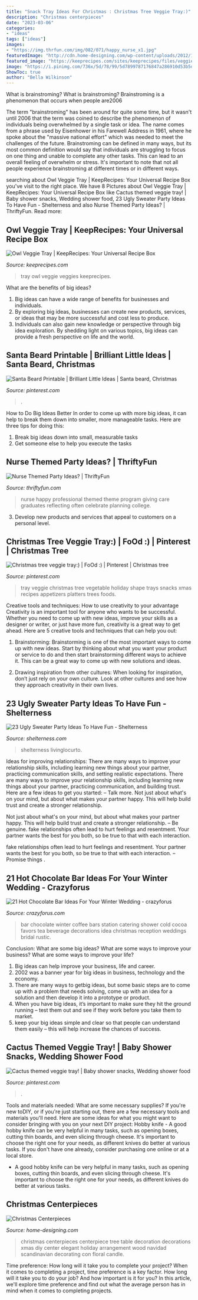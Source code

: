 ```yaml
---
title: "Snack Tray Ideas For Christmas : Christmas Tree Veggie Tray:)"
description: "Christmas centerpieces"
date: "2023-03-06"
categories:
- "ideas"
tags: ["ideas"]
images:
- "https://img.thrfun.com/img/082/071/happy_nurse_x1.jpg"
featuredImage: "http://cdn.home-designing.com/wp-content/uploads/2012/12/christmas-tree-centerpiece.jpg"
featured_image: "https://keeprecipes.com/sites/keeprecipes/files/veggies_2.jpg"
image: "https://i.pinimg.com/736x/5d/78/99/5d7899787176847a286910d53b5d017b.jpg"
ShowToc: true
author: "Bella Wilkinson"
---
```



What is brainstroming?
What is brainstroming? Brainstroming is a phenomenon that occurs when people are2006

The term "brainstroming" has been around for quite some time, but it wasn't until 2006 that the term was coined to describe the phenomenon of individuals being overwhelmed by a single task or idea. The name comes from a phrase used by Eisenhower in his Farewell Address in 1961, where he spoke about the "massive national effort" which was needed to meet the challenges of the future. Brainstroming can be defined in many ways, but its most common definition would say that individuals are struggling to focus on one thing and unable to complete any other tasks. This can lead to an overall feeling of overwhelm or stress. It's important to note that not all people experience brainstroming at different times or in different ways.

	

		
searching about Owl Veggie Tray | KeepRecipes: Your Universal Recipe Box you've visit to the right place. We have 8 Pictures about Owl Veggie Tray | KeepRecipes: Your Universal Recipe Box like Cactus themed veggie tray! | Baby shower snacks, Wedding shower food, 23 Ugly Sweater Party Ideas To Have Fun - Shelterness and also Nurse Themed Party Ideas? | ThriftyFun. Read more:
		
    
## Owl Veggie Tray | KeepRecipes: Your Universal Recipe Box

<img loading=lazy src="https://keeprecipes.com/sites/keeprecipes/files/veggies_2.jpg" onerror="this.onerror=null;this.src='https://tse1.mm.bing.net/th?id=OIP.DeKtq5Y9FdH13X-oibrK1QHaJ2&amp;pid=15.1';" alt="Owl Veggie Tray | KeepRecipes: Your Universal Recipe Box">

_Source: keeprecipes.com_

>tray owl veggie veggies keeprecipes. 

	

What are the benefits of big ideas?
1. Big ideas can have a wide range of benefits for businesses and individuals. 
2. By exploring big ideas, businesses can create new products, services, or ideas that may be more successful and cost less to produce. 
3. Individuals can also gain new knowledge or perspective through big idea exploration. By shedding light on various topics, big ideas can provide a fresh perspective on life and the world.

    
## Santa Beard Printable | Brilliant Little Ideas | Santa Beard, Christmas

<img loading=lazy src="https://i.pinimg.com/736x/5d/78/99/5d7899787176847a286910d53b5d017b.jpg" onerror="this.onerror=null;this.src='https://tse4.mm.bing.net/th?id=OIP.nepW2JK4KV5qYU0zAADnbwHaLG&amp;pid=15.1';" alt="Santa Beard Printable | Brilliant Little Ideas | Santa beard, Christmas">

_Source: pinterest.com_

>. 

	

How to Do Big Ideas Better
In order to come up with more big ideas, it can help to break them down into smaller, more manageable tasks. Here are three tips for doing this:
1. Break big ideas down into small, measurable tasks
2. Get someone else to help you execute the tasks

    
## Nurse Themed Party Ideas? | ThriftyFun

<img loading=lazy src="https://img.thrfun.com/img/082/071/happy_nurse_x1.jpg" onerror="this.onerror=null;this.src='https://tse4.mm.bing.net/th?id=OIP.WLTM6OU5zf6Mhv-MobSIYgHaLH&amp;pid=15.1';" alt="Nurse Themed Party Ideas? | ThriftyFun">

_Source: thriftyfun.com_

>nurse happy professional themed theme program giving care graduates reflecting often celebrate planning college. 

	

3. Develop new products and services that appeal to customers on a personal level.

    
## Christmas Tree Veggie Tray:) | FoOd :) | Pinterest | Christmas Tree

<img loading=lazy src="https://i.pinimg.com/736x/93/96/78/939678303e18001c0dda092ed3a30a95--vegetable-trays-veggie-tray.jpg" onerror="this.onerror=null;this.src='https://tse3.mm.bing.net/th?id=OIP.TYeFgYfcPMNCPV84PoUReQHaJ3&amp;pid=15.1';" alt="Christmas tree veggie tray:) | FoOd :) | Pinterest | Christmas tree">

_Source: pinterest.com_

>tray veggie christmas tree vegetable holiday shape trays snacks xmas recipes appetizers platters trees foods. 

	

Creative tools and techniques: How to use creativity to your advantage
Creativity is an important tool for anyone who wants to be successful. Whether you need to come up with new ideas, improve your skills as a designer or writer, or just have more fun, creativity is a great way to get ahead. Here are 5 creative tools and techniques that can help you out:
1. Brainstorming: Brainstorming is one of the most important ways to come up with new ideas. Start by thinking about what you want your product or service to do and then start brainstorming different ways to achieve it. This can be a great way to come up with new solutions and ideas.

2. Drawing inspiration from other cultures: When looking for inspiration, don’t just rely on your own culture. Look at other cultures and see how they approach creativity in their own lives.

    
## 23 Ugly Sweater Party Ideas To Have Fun - Shelterness

<img loading=lazy src="https://i.shelterness.com/2016/12/09-hang-green-and-red-ornaments-over-the-table.jpg" onerror="this.onerror=null;this.src='https://tse1.mm.bing.net/th?id=OIP.hogpJN-oRAazUBWnHNmhsQHaLI&amp;pid=15.1';" alt="23 Ugly Sweater Party Ideas To Have Fun - Shelterness">

_Source: shelterness.com_

>shelterness livinglocurto. 

	

Ideas for improving relationships: There are many ways to improve your relationship skills, including learning new things about your partner, practicing communication skills, and setting realistic expectations.
There are many ways to improve your relationship skills, including learning new things about your partner, practicing communication, and building trust. Here are a few ideas to get you started: 
     – Talk more. Not just about what's on your mind, but about what makes your partner happy. This will help build trust and create a stronger relationship.

Not just about what's on your mind, but about what makes your partner happy. This will help build trust and create a stronger relationship. – Be genuine. fake relationships often lead to hurt feelings and resentment. Your partner wants the best for you both, so be true to that with each interaction.

fake relationships often lead to hurt feelings and resentment. Your partner wants the best for you both, so be true to that with each interaction. – Promise things .

    
## 21 Hot Chocolate Bar Ideas For Your Winter Wedding - Crazyforus

<img loading=lazy src="http://i.weddingomania.com/21-Hot-Cocoa-And-Chocolate-Bar-Ideas-For-Your-Winter-Wedding14.jpg" onerror="this.onerror=null;this.src='https://tse3.mm.bing.net/th?id=OIP.-BUzXIfS440YOxXoHBicHwAAAA&amp;pid=15.1';" alt="21 Hot Chocolate Bar Ideas For Your Winter Wedding - crazyforus">

_Source: crazyforus.com_

>bar chocolate winter coffee bars station catering shower cold cocoa favors tea beverage decorations idea christmas reception weddings bridal rustic. 

	

Conclusion: What are some big ideas? What are some ways to improve your business? What are some ways to improve your life?
1. Big ideas can help improve your business, life and career.
2. 2002 was a banner year for big ideas in business, technology and the economy.
3. There are many ways to getbig ideas, but some basic steps are to come up with a problem that needs solving, come up with an idea for a solution and then develop it into a prototype or product.
4. When you have big ideas, it’s important to make sure they hit the ground running – test them out and see if they work before you take them to market.
5. keep your big ideas simple and clear so that people can understand them easily – this will help increase the chances of success.

    
## Cactus Themed Veggie Tray! | Baby Shower Snacks, Wedding Shower Food

<img loading=lazy src="https://i.pinimg.com/736x/21/2e/50/212e504c75198e36e6a2521dba41793b.jpg" onerror="this.onerror=null;this.src='https://tse4.mm.bing.net/th?id=OIP.EXOO-MWHu_H_UIHpYuT0ygHaJ3&amp;pid=15.1';" alt="Cactus themed veggie tray! | Baby shower snacks, Wedding shower food">

_Source: pinterest.com_

>. 

	

Tools and materials needed: What are some necessary supplies?
If you're new toDIY, or if you're just starting out, there are a few necessary tools and materials you'll need. Here are some ideas for what you might want to consider bringing with you on your next DIY project:
Hobby knife - A good hobby knife can be very helpful in many tasks, such as opening boxes, cutting thin boards, and even slicing through cheese. It's important to choose the right one for your needs, as different knives do better at various tasks. If you don't have one already, consider purchasing one online or at a local store.

- A good hobby knife can be very helpful in many tasks, such as opening boxes, cutting thin boards, and even slicing through cheese. It's important to choose the right one for your needs, as different knives do better at various tasks.

    
## Christmas Centerpieces

<img loading=lazy src="http://cdn.home-designing.com/wp-content/uploads/2012/12/christmas-tree-centerpiece.jpg" onerror="this.onerror=null;this.src='https://tse4.mm.bing.net/th?id=OIP.WJet3hzMHLsLeCUaOmsqhwHaGw&amp;pid=15.1';" alt="Christmas Centerpieces">

_Source: home-designing.com_

>christmas centerpieces centerpiece tree table decoration decorations xmas diy center elegant holiday arrangement wood navidad scandinavian decorating con floral candle. 

	

Time preference: How long will it take you to complete your project?
When it comes to completing a project, time preference is a key factor. How long will it take you to do your job? And how important is it for you? In this article, we'll explore time preference and find out what the average person has in mind when it comes to completing projects.

